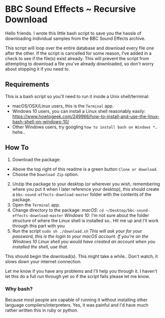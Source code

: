 # BBC Sound Effects ~ Recursive Download

Hello friends. I wrote this little bash script to save you the hassle of downloading individual samples from the BBC Sound Effects archive.

This script will loop over the entire database and download every file one after the other. If the script is cancelled for some reason, I've added in a check to see if the file(s) exist already. This will prevent the script from attempting to download a file you've already downloaded, so don't worry about stopping it if you need to.

## Requirements
This is a bash script so you'll need to run it inside a Unix shell/terminal:
- macOS/OSX/Linux users, this is the `Terminal` app.
- Windows 10 users, you can install a Linux shell reasonably easily: https://www.howtogeek.com/249966/how-to-install-and-use-the-linux-bash-shell-on-windows-10/
- Other Windows users, try googling `how to install bash on Windows *`.. hehe..

## How To
1. Download the package:
  - Above the top right of this readme is a green button `Clone or download`.
  - Choose the `Download Zip` option.
2. Unzip the package to your desktop (or wherever you wish, remembering where you put it when I later reference your desktop), this should create a `bbc-sound-effects-download-master` folder with the contents of the package.
3. Open the `Terminal` app.
4. Change directory to the package:
*macOS*: `cd ~/Desktop/bbc-sound-effects-download-master`
*Windows 10*: I'm not sure about the folder structure of where the Linux shell is installed so.. Hit me up and I'll work through this part with you
5. Run the script
`sudo sh ./download.sh`
*This will ask your for your password, this is the login to your macOS account. If you're on the Windows 10 Linux shell you would have created an account when you installed the shell, use that.*

This should begin the download(s). This might take a while.. Don't watch, it slows down your internet connection.

Let me know if you have any problems and I'll help you through it. I haven't let this do a full run through yet so if the script fails please let me know.

### Why bash?
Because most people are capable of running it without installing other language compilers/interpreters. Yes, it was painful and I'd have much rather written this in ruby or python.